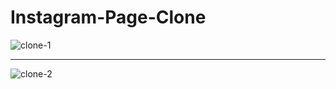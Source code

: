 # Instagram-Page-Clone

![clone-1](https://user-images.githubusercontent.com/37274618/188323616-22048b67-8db4-4c0d-854e-861a0184109f.png)

---

![clone-2](https://user-images.githubusercontent.com/37274618/188323614-f126683f-c176-4ab2-b437-e1e5a5009465.png)

